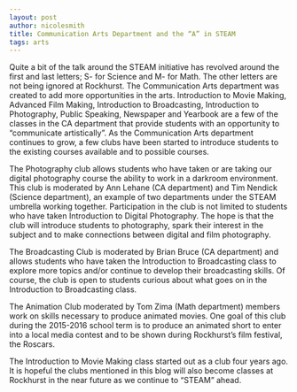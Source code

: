 ```yaml
---
layout: post
author: nicolesmith
title: Communication Arts Department and the “A” in STEAM
tags: arts
---
```

Quite a bit of the talk around the STEAM initiative has revolved around the first and last letters; S- for Science and M- for Math.  The other letters are not being ignored at Rockhurst.  The Communication Arts department was created to add more opportunities in the arts.  Introduction to Movie Making, Advanced Film Making, Introduction to Broadcasting, Introduction to Photography, Public Speaking, Newspaper and Yearbook are a few of the classes in the CA department that provide students with an opportunity to “communicate artistically”.  As the Communication Arts department continues to grow, a few clubs have been started to introduce students to the existing courses available and to possible courses.

The Photography club allows students who have taken or are taking our digital photography course the ability to work in a darkroom environment.   This club is moderated by Ann Lehane (CA department) and Tim Nendick (Science department), an example of two departments under the STEAM umbrella working together.  Participation in the club is not limited to students who have taken Introduction to Digital Photography.  The hope is that the club will introduce students to photography, spark their interest in the subject and to make connections between digital and film photography.

The Broadcasting Club is moderated by Brian Bruce (CA department) and allows students who have taken the Introduction to Broadcasting class to explore more topics and/or continue to develop their broadcasting skills. Of course, the club is open to students curious about what goes on in the Introduction to Broadcasting class.

The Animation Club moderated by Tom Zima (Math department) members work on skills necessary to produce animated movies.  One goal of this club during the 2015-2016 school term is to produce an animated short to enter into a local media contest and to be shown during Rockhurst’s film festival, the Roscars.

The Introduction to Movie Making class started out as a club four years ago.  It is hopeful the clubs mentioned in this blog will also become classes at Rockhurst in the near future as we continue to “STEAM” ahead.
